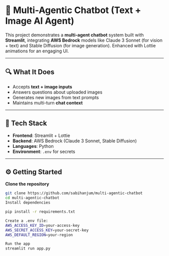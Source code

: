 # 🧠 Multi-Agentic Chatbot (Text + Image AI Agent)

This project demonstrates a **multi-agent chatbot** system built with **Streamlit**, integrating **AWS Bedrock** models like Claude 3 Sonnet (for vision + text) and Stable Diffusion (for image generation). Enhanced with Lottie animations for an engaging UI.

---

## 🔍 What It Does

- Accepts **text + image inputs**
- Answers questions about uploaded images
- Generates new images from text prompts
- Maintains multi-turn **chat context**

---

## 🧰 Tech Stack

- **Frontend**: Streamlit + Lottie
- **Backend**: AWS Bedrock (Claude 3 Sonnet, Stable Diffusion)
- **Languages**: Python
- **Environment**: `.env` for secrets

---

## ⚙️ Getting Started

**Clone the repository**

```bash
git clone https://github.com/sabihanjum/multi-agentic-chatbot
cd multi-agentic-chatbot
Install dependencies

pip install -r requirements.txt

Create a .env file:
AWS_ACCESS_KEY_ID=your-access-key
AWS_SECRET_ACCESS_KEY=your-secret-key
AWS_DEFAULT_REGION=your-region

Run the app
streamlit run app.py
